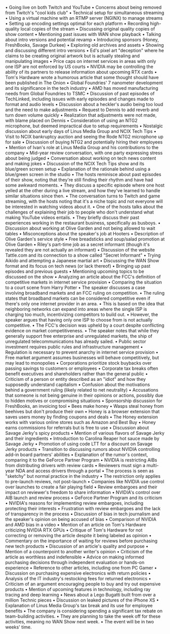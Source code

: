 • Going live on both Twitch and YouTube
• Concerns about being removed from Twitch's "cool kids club"
• Technical setup for simultaneous streaming
• Using a virtual machine with an RTMP server (NGINX) to manage streams
• Setting up encoding settings optimal for each platform
• Recording high-quality local copies of the stream
• Discussing original quality copies of show content
• Mentioning past issues with WAN show playback
• Talking about intro versions and potential revamp
• Introducing sponsors (Honey, FreshBooks, Savage Durkee)
• Exploring old archives and assets
• Showing and discussing different intro versions
• Ed's pixel art "deception" where he claims to be creating original artwork but is actually stealing and manipulating images
• Price caps on internet services in areas with only one ISP are not enforced by US courts
• NVIDIA may be controlling the ability of its partners to release information about upcoming RTX cards
• Tom's Hardware wrote a humorous article that some thought should have been published in The Onion
• Global Foundries' 7 nanometer development and its significance in the tech industry
• AMD has moved manufacturing needs from Global Foundries to TSMC
• Discussion of past episodes of TechLinked, including issues with early episodes and changes made to format and audio levels
• Discussion about a heckler's audio being too loud and the need to make adjustments
• Request to Dennis to add reverb and turn down volume quickly
• Realization that adjustments were not made, with blame placed on Dennis
• Consideration of using an NTG2 microphone, but deemed impractical due to setup requirements
• Nostalgic discussion about early days of Linus Media Group and NCIX Tech Tips
• Visit to NCIX bankruptcy auction and seeing the Rode NTG2 microphone up for sale
• Discussion of buying NTG2 and potentially hiring their employees
• Mention of Ivan's role at Linus Media Group and his contributions to the company
• Mid-year review conversation, with one party expressing stress about being judged
• Conversation about working on tech news content and making jokes
• Discussion of the NCIX Tech Tips show and its blue/green screen setup
• Explanation of the rationale behind using a blue/green screen in the studio
• The hosts reminisce about past episodes of their show, noting that they're still finding their rhythm and have had some awkward moments.
• They discuss a specific episode where one host yelled at the other during a live stream, and how they've learned to handle similar situations since then.
• The conversation turns to Twitch and game streaming, with the hosts noting that it's a niche topic and not everyone will be interested in watching videos about it.
• One of the hosts talks about the challenges of explaining their job to people who don't understand what making YouTube videos entails.
• They briefly discuss their past experiences working in the restaurant business, specifically as busboys.
• Discussion about working at Olive Garden and not being allowed to wait tables
• Misconceptions about the speaker's job at Hooters
• Description of Olive Garden's service style
• Free breadsticks and soup/salad promotion at Olive Garden
• Riley's part-time job as a secret informant (though it's revealed they are not actually an informant)
• Discussion of the website Tattle.com and its connection to a show called "Secret Informant"
• Trying Aikido and attempting a Japanese martial art
• Discussing the WAN Show format and its focus on tech news (or lack thereof)
• Bringing up past episodes and previous guests
• Mentioning upcoming topics to be discussed on the show
• Analyzing an article about the FCC's definition of competitive markets in internet service provision
• Comparing the situation to a court scene from Harry Potter
• The speaker discusses a case involving broadband markets and an FCC ruling on competition.
• The ruling states that broadband markets can be considered competitive even if there's only one internet provider in an area.
• This is based on the idea that neighboring networks can expand into areas where the single ISP is charging too much, incentivizing competitors to build out.
• However, the speaker argues that having only one ISP to choose from is not actually competitive.
• The FCC's decision was upheld by a court despite conflicting evidence on market competitiveness.
• The speaker notes that while they generally support free enterprise and unregulated markets, the ship of unregulated telecommunications has already sailed.
• Public sector investment requires public rules and infrastructure management
• Regulation is necessary to prevent anarchy in internet service provision
• Free market argument assumes businesses will behave competitively, but may lead to monopolies
• Corporations prioritize stock buybacks over passing savings to customers or employees
• Corporate tax breaks often benefit executives and shareholders rather than the general public
• Criticism of a person or entity described as an "idiot" and how they supposedly understand capitalism
• Confusion about the motivations behind a government ruling (likely related to net neutrality)
• Accusations that someone is not being genuine in their opinions or actions, possibly due to hidden motives or compromising situations
• Sponsorship discussion for FreshBooks, an invoicing tool
• Bees make honey
• Wasps steal honey from beehives but don't produce their own
• Honey is a browser extension that saves users money by finding coupons and deals
• The Honey extension works with various online stores such as Amazon and Best Buy
• Honey earns commissions for referrals but is free to use
• Discussion about Savage Jerky's spicy products
• Mention of various flavors of Savage Jerky and their ingredients
• Introduction to Carolina Reaper hot sauce made by Savage Jerky
• Promotion of using code LTT for a discount on Savage Jerky products
• Transition to discussing rumors about NVIDIA controlling add-in board partners' abilities
• Explanation of the rumor's context, comparing it to the GeForce Partner Program
• NVIDIA is restricting AIBs from distributing drivers with review cards
• Reviewers must sign a multi-year NDA and access drivers through a portal
• The process is seen as "sketchy" but normal practice in the industry
• The restriction only applies to pre-launch reviews, not post-launch
• Companies like NVIDIA use control over launches to create a fair playing field
• Review embargoes and their impact on reviewer's freedom to share information
• NVIDIA's control over AIB launch and review process
• GeForce Partner Program and its criticism
• NVIDIA's reasons for implementing review embargoes, including protecting their interests
• Frustration with review embargoes and the lack of transparency in the process
• Discussion of bias in tech journalism and the speaker's opinion on being accused of bias
• Comparison of NVIDIA and AMD bias in a video
• Mention of an article on Tom's Hardware criticizing NVIDIA RTX GPUs
• Critique of Tom's Hardware for not correcting or removing the article despite it being labeled as opinion
• Commentary on the importance of waiting for reviews before purchasing new tech products
• Discussion of an article's quality and purpose
• Mention of a counterpoint to another writer's opinion
• Criticism of the article as worthless and indefensible
• Advice on making informed purchasing decisions through independent evaluation or hands-on experience
• Reference to other articles, including one from PC Gamer
• Discussion on purchasing expensive electronics with return policies
• Analysis of the IT industry's restocking fees for returned electronics
• Criticism of an argument encouraging people to buy and try out expensive products
• Mention of upcoming features in technology, including ray tracing and deep learning
• News about a Lego Bugatti built from over a million Technic pieces
• Discussion on leaked pictures of the iPhone XS
• Explanation of Linus Media Group's tax break and its use for employee benefits
• The company is considering spending a significant tax rebate on team-building activities.
• They are planning to take the week off for these activities, meaning no WAN Show next week.
• The event will be in two weeks' time.